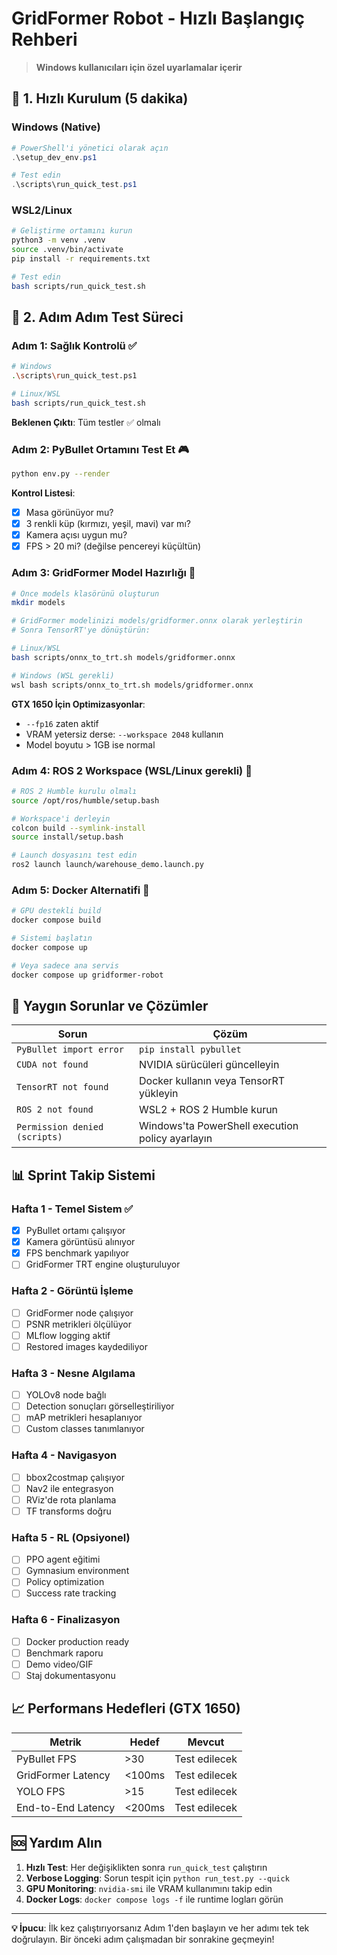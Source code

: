 # GridFormer Robot - Hızlı Başlangıç Rehberi

> **Windows kullanıcıları için özel uyarlamalar içerir**

## 🚀 1. Hızlı Kurulum (5 dakika)

### Windows (Native)
```powershell
# PowerShell'i yönetici olarak açın
.\setup_dev_env.ps1

# Test edin
.\scripts\run_quick_test.ps1
```

### WSL2/Linux
```bash
# Geliştirme ortamını kurun
python3 -m venv .venv
source .venv/bin/activate
pip install -r requirements.txt

# Test edin
bash scripts/run_quick_test.sh
```

## 🎯 2. Adım Adım Test Süreci

### Adım 1: Sağlık Kontrolü ✅
```bash
# Windows
.\scripts\run_quick_test.ps1

# Linux/WSL
bash scripts/run_quick_test.sh
```
**Beklenen Çıktı**: Tüm testler ✅ olmalı

### Adım 2: PyBullet Ortamını Test Et 🎮
```bash
python env.py --render
```
**Kontrol Listesi**:
- [x] Masa görünüyor mu?
- [x] 3 renkli küp (kırmızı, yeşil, mavi) var mı?
- [x] Kamera açısı uygun mu?
- [x] FPS > 20 mi? (değilse pencereyi küçültün)

### Adım 3: GridFormer Model Hazırlığı 🤖
```bash
# Önce models klasörünü oluşturun
mkdir models

# GridFormer modelinizi models/gridformer.onnx olarak yerleştirin
# Sonra TensorRT'ye dönüştürün:

# Linux/WSL
bash scripts/onnx_to_trt.sh models/gridformer.onnx

# Windows (WSL gerekli)
wsl bash scripts/onnx_to_trt.sh models/gridformer.onnx
```

**GTX 1650 İçin Optimizasyonlar**:
- `--fp16` zaten aktif
- VRAM yetersiz derse: `--workspace 2048` kullanın
- Model boyutu > 1GB ise normal

### Adım 4: ROS 2 Workspace (WSL/Linux gerekli) 🤖
```bash
# ROS 2 Humble kurulu olmalı
source /opt/ros/humble/setup.bash

# Workspace'i derleyin
colcon build --symlink-install
source install/setup.bash

# Launch dosyasını test edin
ros2 launch launch/warehouse_demo.launch.py
```

### Adım 5: Docker Alternatifi 🐳
```bash
# GPU destekli build
docker compose build

# Sistemi başlatın
docker compose up

# Veya sadece ana servis
docker compose up gridformer-robot
```

## 🔧 Yaygın Sorunlar ve Çözümler

| Sorun | Çözüm |
|-------|-------|
| `PyBullet import error` | `pip install pybullet` |
| `CUDA not found` | NVIDIA sürücüleri güncelleyin |
| `TensorRT not found` | Docker kullanın veya TensorRT yükleyin |
| `ROS 2 not found` | WSL2 + ROS 2 Humble kurun |
| `Permission denied (scripts)` | Windows'ta PowerShell execution policy ayarlayın |

## 📊 Sprint Takip Sistemi

### Hafta 1 - Temel Sistem ✅
- [x] PyBullet ortamı çalışıyor
- [x] Kamera görüntüsü alınıyor
- [x] FPS benchmark yapılıyor
- [ ] GridFormer TRT engine oluşturuluyor

### Hafta 2 - Görüntü İşleme
- [ ] GridFormer node çalışıyor
- [ ] PSNR metrikleri ölçülüyor
- [ ] MLflow logging aktif
- [ ] Restored images kaydediliyor

### Hafta 3 - Nesne Algılama
- [ ] YOLOv8 node bağlı
- [ ] Detection sonuçları görselleştiriliyor
- [ ] mAP metrikleri hesaplanıyor
- [ ] Custom classes tanımlanıyor

### Hafta 4 - Navigasyon
- [ ] bbox2costmap çalışıyor
- [ ] Nav2 ile entegrasyon
- [ ] RViz'de rota planlama
- [ ] TF transforms doğru

### Hafta 5 - RL (Opsiyonel)
- [ ] PPO agent eğitimi
- [ ] Gymnasium environment
- [ ] Policy optimization
- [ ] Success rate tracking

### Hafta 6 - Finalizasyon
- [ ] Docker production ready
- [ ] Benchmark raporu
- [ ] Demo video/GIF
- [ ] Staj dokumentasyonu

## 📈 Performans Hedefleri (GTX 1650)

| Metrik | Hedef | Mevcut |
|--------|-------|--------|
| PyBullet FPS | >30 | Test edilecek |
| GridFormer Latency | <100ms | Test edilecek |
| YOLO FPS | >15 | Test edilecek |
| End-to-End Latency | <200ms | Test edilecek |

## 🆘 Yardım Alın

1. **Hızlı Test**: Her değişiklikten sonra `run_quick_test` çalıştırın
2. **Verbose Logging**: Sorun tespit için `python run_test.py --quick`
3. **GPU Monitoring**: `nvidia-smi` ile VRAM kullanımını takip edin
4. **Docker Logs**: `docker compose logs -f` ile runtime logları görün

---

**💡 İpucu**: İlk kez çalıştırıyorsanız Adım 1'den başlayın ve her adımı tek tek doğrulayın. Bir önceki adım çalışmadan bir sonrakine geçmeyin! 
